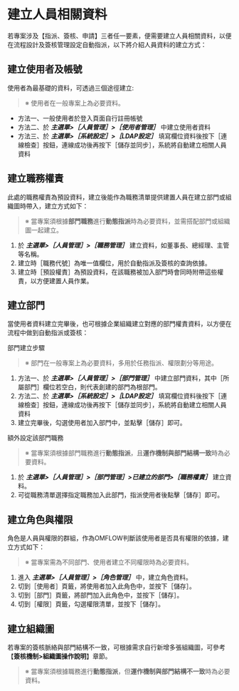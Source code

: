 # 建立人員相關資料

若專案涉及【指派、簽核、申請】三者任一要素，便需要建立人員相關資料，以便在流程設計及簽核管理設定自動指派，以下將介紹人員資料的建立方式：

## 建立使用者及帳號

使用者為最基礎的資料，可透過三個途徑建立:

> ※ 使用者在一般專案上為必要資料。

* 方法一、一般使用者於登入頁面自行註冊帳號
* 方法二、於 _**主選單>［人員管理］>［使用者管理］**_ 中建立使用者資料
* 方法三、於 _**主選單>［系統設定］>［LDAP設定］**_ 填寫欄位資料後按下［連線檢查］按鈕，連線成功後再按下［儲存並同步］，系統將自動建立相關人員資料

## 建立職務權責

此處的職務權責為預設資料，建立後能作為職務清單提供建置人員在建立部門或組織圖時帶入，建立方式如下：

> ※ 當專案須根據**部門職務**進行**動態指派**時為必要資料，並需搭配部門或組織圖一起建立。

1. 於 _**主選單>［人員管理］>［職務管理］**_ 建立資料，如董事長、總經理、主管等名稱。
2. 建立時［職務代號］為唯一值欄位，用於自動指派及簽核的查詢依據。
3. 建立時［預設權責］為預設資料，在該職務被加入部門時會同時附帶這些權責，以方便建置人員作業。

## 建立部門

當使用者資料建立完畢後，也可根據企業組織建立對應的部門權責資料，以方便在流程中做到自動指派或簽核：

部門建立步驟

> ※ 部門在一般專案上為必要資料，多用於任務指派、權限劃分等用途。

1. 方法一、於 _**主選單>［人員管理］>［部門管理］**_ 中建立部門資料，其中［所屬部門］欄位若空白，則代表創建的部門為根部門。
2. 方法二、於 _**主選單>［系統設定］>［LDAP設定］**_ 填寫欄位資料後按下［連線檢查］按鈕，連線成功後再按下［儲存並同步］，系統將自動建立相關人員資料
3. 建立完畢後，勾選使用者加入部門中，並點擊［儲存］即可。

額外設定該部門職務

> ※ 當專案須根據部門職務進行**動態指派**，且**運作機制與部門結構一致**時為必要資料。

1. 於 _**主選單>［人員管理］>［部門管理］>已建立的部門>［職務權責］**_ 建立資料。
2. 可從職務清單選擇指定職務加入此部門，指派使用者後點擊［儲存］即可。

## 建立角色與權限

角色是人員與權限的群組，作為OMFLOW判斷該使用者是否具有權限的依據，建立方式如下：

> ※ 當專案需為不同部門、使用者建立不同權限時為必要資料。

1. 進入 _**主選單>［人員管理］>［角色管理］**_ 中，建立角色資料。
2. 切到［使用者］頁籤，將使用者加入此角色中，並按下［儲存］。
3. 切到［部門］頁籤，將部門加入此角色中，並按下［儲存］。
4. 切到［權限］頁籤，勾選權限清單，並按下［儲存］。

## 建立組織圖

若專案的簽核脈絡與部門結構不一致，可根據需求自行新增多張組織圖，可參考【**簽核機制>組織圖操作說明**】章節。

> ※ 當專案須根據職務進行**動態指派**，但**運作機制與部門結構不一致**時為必要資料。
